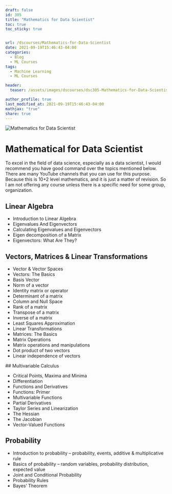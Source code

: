 ```yaml
---
draft: false
id: 305    
title: "Mathematics for Data Scientist"
toc: true
toc_sticky: true


url: /dscourses/Mathematics-for-Data-Scientist
date: 2021-09-19T15:46:43-04:00
categories:
  - Blog
  - ML Courses
tags: 
  - Machine Learning
  - ML Courses

header:
  teaser: /assets/images/dscourses/dsc305-Mathematics-for-Data-Scientist.jpg

author_profile: true
last_modified_at: 2021-09-19T15:46:43-04:00
mathjax: "true"
share: true
---
```


![Mathematics for Data Scientist](/assets/images/dscourses/dsc305-Mathematics-for-Data-Scientist.jpg)

# Mathematical for Data Scientist

To excel in the field of data science, especially as a data scientist, I would recommend you have good command over the topics mentioned below. There are many YouTube channels that you can use for this purpose. Because this is 10+2 level mathematics, and it is just a matter of revision. So I am not offering any course unless there is a specific need for some group, organization.

## Linear Algebra
*   Introduction to Linear Algebra
*   Eigenvalues And Eigenvectors
*   Calculating Eigenvalues and Eigenvectors
*   Eigen decomposition of a Matrix
*   Eigenvectors: What Are They?

## Vectors, Matrices & Linear Transformations
*   Vector & Vector Spaces
*   Vectors: The Basics
*   Basis Vector
*   Norm of a vector
*   Identity matrix or operator
*   Determinant of a matrix
*   Column and Null Space
*   Rank of a matrix
*   Transpose of a matrix
*   Inverse of a matrix
*   Least Squares Approximation
*   Linear Transformations
*   Matrices: The Basics
*   Matrix Operations
*   Matrix operations and manipulations
*   Dot product of two vectors
*   Linear independence of vectors

## Multivariable Calculus
*   Critical Points, Maxima and Minima
*   Differentiation
*   Functions and Derivatives
*   Functions: Primer
*   Multivariable Functions
*   Partial Derivatives
*   Taylor Series and Linearization
*   The Hessian
*   The Jacobian
*   Vector-Valued Functions

## Probability
*   Introduction to probability – probability, events, additive & multiplicative rule
*   Basics of probability – random variables, probability distribution, expected value
*   Joint and Conditional Probability
*   Probability Rules
*   Bayes’ Theorem
